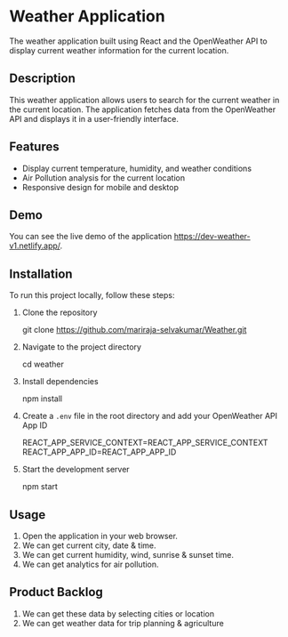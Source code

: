 # Weather Application

The weather application built using React and the OpenWeather API to display current weather information for the current location.

## Description

This weather application allows users to search for the current weather in the current location. The application fetches data from the OpenWeather API and displays it in a user-friendly interface.

## Features

- Display current temperature, humidity, and weather conditions
- Air Pollution analysis for the current location
- Responsive design for mobile and desktop

## Demo

You can see the live demo of the application https://dev-weather-v1.netlify.app/.

## Installation

To run this project locally, follow these steps:

1. Clone the repository

   git clone https://github.com/mariraja-selvakumar/Weather.git

2. Navigate to the project directory

   cd weather

3. Install dependencies

   npm install

4. Create a `.env` file in the root directory and add your OpenWeather API App ID

   REACT_APP_SERVICE_CONTEXT=REACT_APP_SERVICE_CONTEXT
   REACT_APP_APP_ID=REACT_APP_APP_ID

5. Start the development server

   npm start

## Usage

1. Open the application in your web browser.
2. We can get current city, date & time.
3. We can get current humidity, wind, sunrise & sunset time.
4. We can get analytics for air pollution.

## Product Backlog

1. We can get these data by selecting cities or location
2. We can get weather data for trip planning & agriculture
